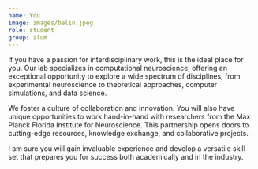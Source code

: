 ```yaml
---
name: You
image: images/belin.jpeg
role: student
group: alum
---
```


If you have a passion for interdisciplinary work, this is the ideal place for you. Our lab specializes in computational neuroscience, offering an exceptional opportunity to explore a wide spectrum of disciplines, from experimental neuroscience to theoretical approaches, computer simulations, and data science.

We foster a culture of collaboration and innovation. You will also have unique opportunities to work hand-in-hand with researchers from the  Max Planck Florida Institute for Neuroscience. This partnership opens doors to cutting-edge resources, knowledge exchange, and collaborative projects.

I am sure you will gain invaluable experience and develop a versatile skill set that prepares you for success both academically and in the industry.

